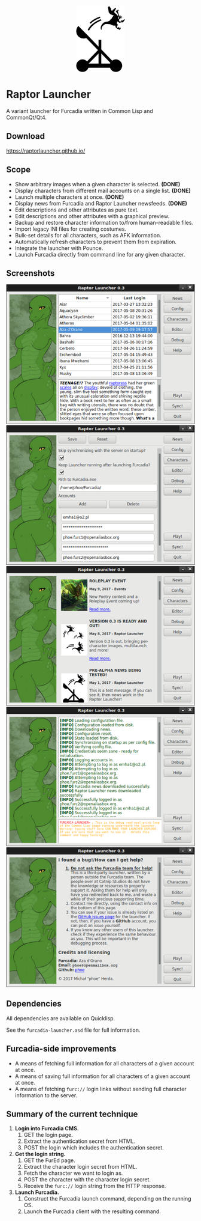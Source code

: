 <p align="center"><img src="img/logo-small.png" /></p>

# Raptor Launcher
A variant launcher for Furcadia written in Common Lisp and CommonQt/Qt4.

## Download
https://raptorlauncher.github.io/

## Scope
  * Show arbitrary images when a given character is selected. **(DONE)**
  * Display characters from different mail accounts on a single list. **(DONE)**
  * Launch multiple characters at once. **(DONE)**
  * Display news from Furcadia and Raptor Launcher newsfeeds. **(DONE)**
  * Edit descriptions and other attributes as pure text.
  * Edit descriptions and other attributes with a graphical preview.
  * Backup and restore character information to/from human-readable files.
  * Import legacy INI files for creating costumes.
  * Bulk-set details for all characters, such as AFK information.
  * Automatically refresh characters to prevent them from expiration.
  * Integrate the launcher with Pounce.
  * Launch Furcadia directly from command line for any given character.

## Screenshots
![Characters](img/screen-chars.png)
![Config](img/screen-config.png)
![News](img/screen-news.png)
![Debug](img/screen-debug.png)
![Help](img/screen-help.png)

## Dependencies
All dependencies are available on Quicklisp.

See the `furcadia-launcher.asd` file for full information.

## Furcadia-side improvements
  * A means of fetching full information for all characters of a given account at once.
  * A means of saving full information for all characters of a given account at once.
  * A means of fetching `furc://` login links without sending full character information to the server.

## Summary of the current technique
  1. **Login into Furcadia CMS.**
     1. GET the login page.
     2. Extract the authentication secret from HTML.
     3. POST the login which includes the authentication secret.
  2. **Get the login string.**
     1. GET the FurEd page.
     2. Extract the character login secret from HTML.
     3. Fetch the character we want to login as.
     4. POST the character with the character login secret.
     5. Receive the `furc://` login string from the HTTP response.
  3. **Launch Furcadia.**
     1. Construct the Furcadia launch command, depending on the running OS.
     2. Launch the Furcadia client with the resulting command.
